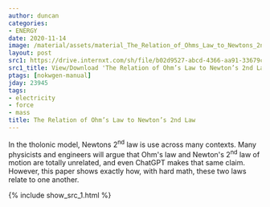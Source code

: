```yaml
---
author: duncan
categories:
- ENERGY
date: 2020-11-14
image: /material/assets/material_The_Relation_of_Ohms_Law_to_Newtons_2nd_Law.png
layout: post
src1: https://drive.internxt.com/sh/file/b02d9527-abcd-4366-aa91-33679c0cfbc9/0968eb312b3a84704cbd6b9f78ff45b45beb28ce3174dbd31100bfaa8057c8d4
src1_title: View/Download 'The Relation of Ohm’s Law to Newton’s 2nd Law' (6 pages)
ptags: [nokwgen-manual]
jday: 23945
tags:
- electricity
- force
- mass
title: The Relation of Ohm’s Law to Newton’s 2nd Law
---
```


In the tholonic model, Newtons 2<sup>nd</sup> law is use across many contexts.  Many physicists and engineers will argue that Ohm's law and Newton's 2<sup>nd</sup> law of motion are totally unrelated, and even ChatGPT makes that same claim.  However, this paper shows exactly how, with hard math, these two laws relate to one another.

<!--more-->

{% include show_src_1.html %}
